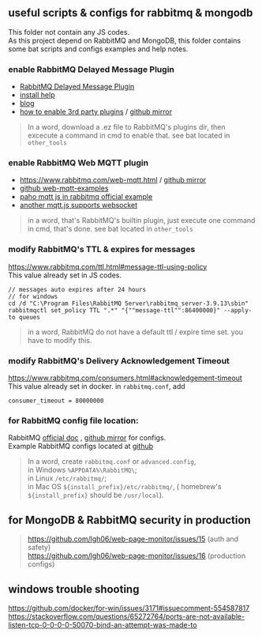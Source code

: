 ## useful scripts & configs for rabbitmq & mongodb  
This folder not contain any JS codes.  
As this project depend on RabbitMQ and MongoDB, this folder contains some bat scripts and configs examples and help notes.  

### enable RabbitMQ Delayed Message Plugin  
- [RabbitMQ Delayed Message Plugin](https://github.com/rabbitmq/rabbitmq-delayed-message-exchange/releases)  
- [install help](https://github.com/rabbitmq/rabbitmq-delayed-message-exchange/tree/3.9.0#installation)  
- [blog](https://blog.rabbitmq.com/posts/2015/04/scheduling-messages-with-rabbitmq)  
- [how to enable 3rd party plugins](https://www.rabbitmq.com/installing-plugins.html) / [github mirror](https://github.com/rabbitmq/rabbitmq-website/blob/66c4d8a9123e9e7a4f785b485e2b9834e572956d/site/installing-plugins.md)  
> In a word, download a .ez file to RabbitMQ's plugins dir, then excecute a command in cmd to enable that.  see bat located in `other_tools`  

### enable RabbitMQ Web MQTT plugin  
- https://www.rabbitmq.com/web-mqtt.html / [github mirror](https://github.com/rabbitmq/rabbitmq-website/blob/66c4d8a9123e9e7a4f785b485e2b9834e572956d/site/web-mqtt.md)  
- [github web-mqtt-examples](https://github.com/rabbitmq/rabbitmq-server/tree/v3.9.x/deps/rabbitmq_web_mqtt_examples)  
- [paho mqtt js in rabbitmq official example](https://github.com/eclipse/paho.mqtt.javascript/blob/master/src/paho-mqtt.js)  
- [another mqtt.js supports websocket](https://github.com/mqttjs/MQTT.js)  
> in a word, that's RabbitMQ's builtin plugin,
just execute one command in cmd, that's done.  see bat located in `other_tools`  

### modify RabbitMQ's TTL & expires for messages  
https://www.rabbitmq.com/ttl.html#message-ttl-using-policy  
This value already set in JS codes.
```
// messages auto expires after 24 hours
// for windows
cd /d "C:\Program Files\RabbitMQ Server\rabbitmq_server-3.9.13\sbin"
rabbitmqctl set_policy TTL ".*" "{""message-ttl"":86400000}" --apply-to queues
```  
> in a word, RabbitMQ do not have a default ttl / expire time set. you have to modify this.  

### modify RabbitMQ's Delivery Acknowledgement Timeout  
https://www.rabbitmq.com/consumers.html#acknowledgement-timeout  
This value already set in docker.
in `rabbitmq.conf`, add  
```  
consumer_timeout = 80000000  
```  


### for RabbitMQ config file location:    
RabbitMQ [official doc](https://www.rabbitmq.com/configure.html) , [github mirror](https://github.com/rabbitmq/rabbitmq-website/blob/66c4d8a9123e9e7a4f785b485e2b9834e572956d/site/) for configs.  
Example RabbitMQ configs located at [github](https://github.com/rabbitmq/rabbitmq-server/tree/v3.9.x/deps/rabbit/docs)  
> In a word, create `rabbitmq.conf` or `advanced.config`,  
in Windows	`%APPDATA%\RabbitMQ\`;  
in Linux `/etc/rabbitmq/`;  
in Mac OS `${install_prefix}/etc/rabbitmq/`, ( homebrew's `${install_prefix}` should be  `/usr/local`).  

## for MongoDB & RabbitMQ security in production    
> https://github.com/lgh06/web-page-monitor/issues/15  (auth and safety)  
> https://github.com/lgh06/web-page-monitor/issues/16  (production configs)  

## windows trouble shooting  
https://github.com/docker/for-win/issues/3171#issuecomment-554587817  
https://stackoverflow.com/questions/65272764/ports-are-not-available-listen-tcp-0-0-0-0-50070-bind-an-attempt-was-made-to  


